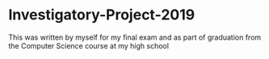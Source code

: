 # Investigatory-Project-2019
This was written by myself for my final exam and as part of graduation from the Computer Science course at my high school

